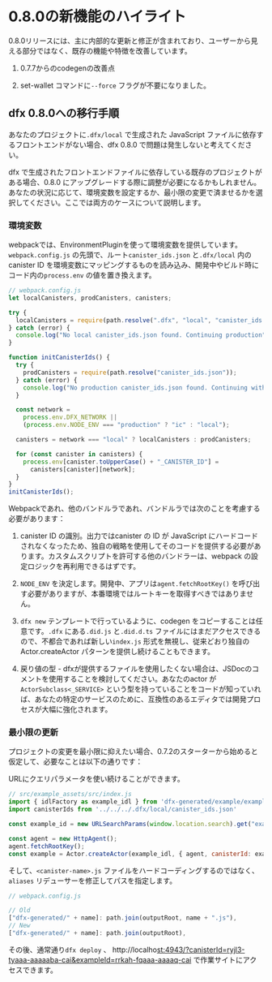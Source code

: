 # 0.8.0の新機能のハイライト

0.8.0リリースには、主に内部的な更新と修正が含まれており、ユーザーから見える部分ではなく、既存の機能や特徴を改善しています。

1.  0.7.7からのcodegenの改善点

2.  set-wallet コマンドに`--force` フラグが不要になりました。

## dfx 0.8.0への移行手順

あなたのプロジェクトに`.dfx/local` で生成された JavaScript ファイルに依存するフロントエンドがない場合、dfx 0.8.0 で問題は発生しないと考えてください。

dfx で生成されたフロントエンドファイルに依存している既存のプロジェクトがある場合、0.8.0 にアップグレードする際に調整が必要になるかもしれません。あなたの状況に応じて、環境変数を設定するか、最小限の変更で済ませるかを選択してください。ここでは両方のケースについて説明します。

### 環境変数

webpackでは、EnvironmentPluginを使って環境変数を提供しています。`webpack.config.js` の先頭で、ルート`canister_ids.json` と`.dfx/local` 内のcanister ID を環境変数にマッピングするものを読み込み、開発中やビルド時にコード内の`process.env` の値を置き換えます。

``` js
// webpack.config.js
let localCanisters, prodCanisters, canisters;

try {
  localCanisters = require(path.resolve(".dfx", "local", "canister_ids.json"));
} catch (error) {
  console.log("No local canister_ids.json found. Continuing production");
}

function initCanisterIds() {
  try {
    prodCanisters = require(path.resolve("canister_ids.json"));
  } catch (error) {
    console.log("No production canister_ids.json found. Continuing with local");
  }

  const network =
    process.env.DFX_NETWORK ||
    (process.env.NODE_ENV === "production" ? "ic" : "local");

  canisters = network === "local" ? localCanisters : prodCanisters;

  for (const canister in canisters) {
    process.env[canister.toUpperCase() + "_CANISTER_ID"] =
      canisters[canister][network];
  }
}
initCanisterIds();
```

Webpackであれ、他のバンドルラであれ、バンドルラでは次のことを考慮する必要があります：

1.  canister ID の識別。出力ではcanister の ID が JavaScript にハードコードされなくなったため、独自の戦略を使用してそのコードを提供する必要があります。カスタムスクリプトを許可する他のバンドラーは、webpack の設定ロジックを再利用できるはずです。

2.  `NODE_ENV` を決定します。開発中、アプリは`agent.fetchRootKey()` を呼び出す必要がありますが、本番環境ではルートキーを取得すべきではありません。

3.  `dfx new` テンプレートで行っているように、codegen をコピーすることは任意です。`.dfx` にある`.did.js` と`.did.d.ts` ファイルにはまだアクセスできるので、不都合であれば新しい`index.js` 形式を無視し、従来どおり独自のActor.createActor パターンを提供し続けることもできます。

4.  戻り値の型 - dfxが提供するファイルを使用したくない場合は、JSDocのコメントを使用することを検討してください。あなたのactor が`ActorSubclass<_SERVICE>` という型を持っていることをコードが知っていれば、あなたの特定のサービスのために、互換性のあるエディタでは開発プロセスが大幅に強化されます。

### 最小限の更新

プロジェクトの変更を最小限に抑えたい場合、0.7.2のスターターから始めると仮定して、必要なことは以下の通りです：

URLにクエリパラメータを使い続けることができます。

``` js
// src/example_assets/src/index.js
import { idlFactory as example_idl } from 'dfx-generated/example/example.did.js';
import canisterIds from '../../../.dfx/local/canister_ids.json'

const example_id = new URLSearchParams(window.location.search).get("exampleId") || canisterIds.example.local;

const agent = new HttpAgent();
agent.fetchRootKey();
const example = Actor.createActor(example_idl, { agent, canisterId: example_id });
```

そして、`<canister-name>.js` ファイルをハードコーディングするのではなく、`aliases` リデューサーを修正してパスを指定します。

``` js
// webpack.config.js

// Old
["dfx-generated/" + name]: path.join(outputRoot, name + ".js"),
// New
["dfx-generated/" + name]: path.join(outputRoot),
```

その後、通常通り`dfx deploy` 、 http://localho[st:4943/?canisterId=ryjl3-tyaaa-aaaaaba-cai\&exampleId=rrkah-fqaaa-aaaaq-cai](http://localhost:4943/?canisterId=ryjl3-tyaaa-aaaaa-aaaba-cai&exampleId=rrkah-fqaaa-aaaaa-aaaaq-cai) で作業サイトにアクセスできます。

<!---
# Highlights of what’s new in 0.8.0

The 0.8.0 release includes updates and fixes that are primarily internal to improve existing features and functions rather than user-visible, as well as potentially breaking changes to some frontend projects.

1.  improvements to codegen from 0.7.7

2.  set-wallet command no longer requires `--force` flag

## Instructions on migrating to dfx 0.8.0

If your project does not have a frontend that relies on the JavaScript files that have been generated under `.dfx/local`, you should not expect to have any issues with dfx 0.8.0.

If you have an existing project that depends on dfx-generated frontend files, you may need to make some adjustments when upgrading to 0.8.0. Depending on your situation you may want to choose to set up environment variables or to make a minimum set of changes. We will document both cases here.

### Environment variables

With webpack, we are providing environment variables by using an EnvironmentPlugin. At the top of `webpack.config.js`, we read from the root `canister_ids.json` and the one inside `.dfx/local` to map the canister IDs into environment variables, and then replace the `process.env` values in the code during development or at build time.

``` js
// webpack.config.js
let localCanisters, prodCanisters, canisters;

try {
  localCanisters = require(path.resolve(".dfx", "local", "canister_ids.json"));
} catch (error) {
  console.log("No local canister_ids.json found. Continuing production");
}

function initCanisterIds() {
  try {
    prodCanisters = require(path.resolve("canister_ids.json"));
  } catch (error) {
    console.log("No production canister_ids.json found. Continuing with local");
  }

  const network =
    process.env.DFX_NETWORK ||
    (process.env.NODE_ENV === "production" ? "ic" : "local");

  canisters = network === "local" ? localCanisters : prodCanisters;

  for (const canister in canisters) {
    process.env[canister.toUpperCase() + "_CANISTER_ID"] =
      canisters[canister][network];
  }
}
initCanisterIds();
```

With your bundler, whether it is Webpack or another bundler of your choice, you will need to account for the following:

1.  Identifying canister ids. The output no longer hardcodes the canister ids into JavaScript, so you will need to provide that code using your own strategy. Other bundlers that allow for custom scripting should be able to re-use the webpack config logic.

2.  Determining `NODE_ENV`. During development, the app should call `agent.fetchRootKey()`, but it should not fetch the root key in production.

3.  Copying the codegen, as we do in the `dfx new` template, is optional. You still have access to the `.did.js` and `.did.d.ts` files in `.dfx`, so you can choose to ignore the new `index.js` format if it is inconvenient, and continue providing your own Actor.createActor pattern as before.

4.  Return types - if you do not want to use the dfx-provided files, consider using the JSDoc comments that we have come up with. If the code knows that your actor has a type of `ActorSubclass<_SERVICE>`, for your particular service, the development process is significantly enhanced in compatible editors.

### Minimal Update

If you are looking to minimally modify your project, here is all you need to do, assuming you are starting from the 0.7.2 starter:

You can continue using a query parameter in your URL, you can access it via

``` js
// src/example_assets/src/index.js
import { idlFactory as example_idl } from 'dfx-generated/example/example.did.js';
import canisterIds from '../../../.dfx/local/canister_ids.json'

const example_id = new URLSearchParams(window.location.search).get("exampleId") || canisterIds.example.local;

const agent = new HttpAgent();
agent.fetchRootKey();
const example = Actor.createActor(example_idl, { agent, canisterId: example_id });
```

And you can modify the `aliases` reducer to point to the path, rather than hardcoding the old `<canister-name>.js` file

``` js
// webpack.config.js

// Old
["dfx-generated/" + name]: path.join(outputRoot, name + ".js"),
// New
["dfx-generated/" + name]: path.join(outputRoot),
```

Then, you can `dfx deploy` like normal and visit your working site with <http://localhost:4943/?canisterId=ryjl3-tyaaa-aaaaa-aaaba-cai&exampleId=rrkah-fqaaa-aaaaa-aaaaq-cai>.

-->
